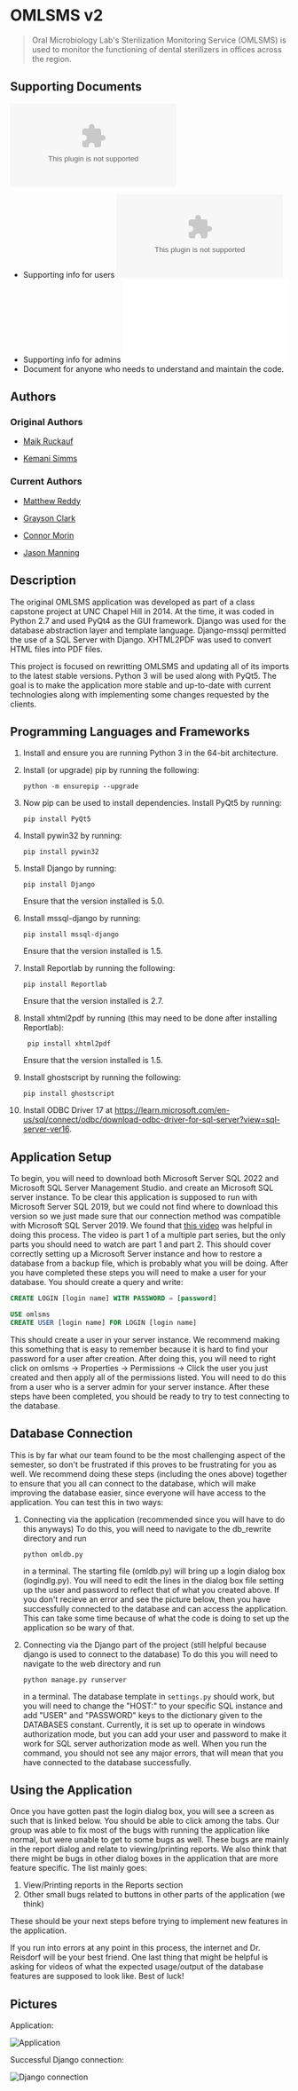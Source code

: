 # OMLSMS v2

> Oral Microbiology Lab's Sterilization Monitoring Service (OMLSMS) is used to monitor the functioning of dental sterilizers in offices across the region.

## Supporting Documents

![User Documentation](/UserDocumentation.doc)
- Supporting info for users
![Admin Documentation](/Admin_Documentation.docx)
- Supporting info for admins
![Design Documentation](/Design_Document.md)
- Document for anyone who needs to understand and maintain the code.

## Authors

### Original Authors

- [Maik Ruckauf](https://github.com/MaikRuckauf)

- [Kemani Simms](https://github.com/Kasmanian)

### Current Authors

- [Matthew Reddy](https://github.com/matthewreddy)

- [Grayson Clark](https://github.com/graysonjclark1)

- [Connor Morin](https://github.com/connor2702)

- [Jason Manning](https://github.com/jasonmanning27)

## Description

The original OMLSMS application was developed as part of a class capstone project at UNC Chapel Hill in 2014. At the time, it was coded in Python 2.7 and used PyQt4 as the GUI framework. Django was used for the database abstraction layer and template language. Django-mssql permitted the use of a SQL Server with Django. XHTML2PDF was used to convert HTML files into PDF files.

This project is focused on rewritting OMLSMS and updating all of its imports to the latest stable versions. Python 3 will be used along with PyQt5. The goal is to make the application more stable and up-to-date with current technologies along with implementing some changes requested by the clients.

## Programming Languages and Frameworks

1. Install and ensure you are running Python 3 in the 64-bit architecture.
2. Install (or upgrade) pip by running the following:
    ```
    python -m ensurepip --upgrade
    ```
3. Now pip can be used to install dependencies. Install PyQt5 by running: 
    ```
    pip install PyQt5
    ```

4. Install pywin32 by running:
    ```
    pip install pywin32
    ```
    
5. Install Django by running: 
    ```
    pip install Django
    ```
    Ensure that the version installed is 5.0.
   
6. Install mssql-django by running: 
    ```
    pip install mssql-django
    ```
   Ensure that the version installed is 1.5.

7. Install Reportlab by running the following:
    ```
    pip install Reportlab
    ```
    Ensure that the version installed is 2.7.

8. Install xhtml2pdf by running (this may need to be done after installing Reportlab):
   ```
    pip install xhtml2pdf
    ```
   Ensure that the version installed is 1.5.

9. Install ghostscript by running the following:
    ```
    pip install ghostscript
    ```

10. Install ODBC Driver 17 at https://learn.microsoft.com/en-us/sql/connect/odbc/download-odbc-driver-for-sql-server?view=sql-server-ver16.

## Application Setup

To begin, you will need to download both Microsoft Server SQL 2022 and Microsoft SQL Server Management Studio. and create an Microsoft SQL server instance. To be clear this application is supposed to run with Microsoft Server SQL 2019, but we could not find where to download this version so we just made sure that our connection method was compatible with Microsoft SQL Server 2019. We found that [this video](https://www.youtube.com/watch?v=835Zubb1vuU) was helpful in doing this process. The video is part 1 of a multiple part series, but the only parts you should need to watch are part 1 and part 2. This should cover correctly setting up a Microsoft Server instance and how to restore a database from a backup file, which is probably what you will be doing. After you have completed these steps you will need to make a user for your database. You should create a query and write:

```sql
CREATE LOGIN [login name] WITH PASSWORD = [password]

USE omlsms
CREATE USER [login name] FOR LOGIN [login name]
```

This should create a user in your server instance. We recommend making this something that is easy to remember because it is hard to find your password for a user after creation. After doing this, you will need to right click on omlsms -> Properties -> Permissions -> Click the user you just created and then apply all of the permissions listed. You will need to do this from a user who is a server admin for your server instance. After these steps have been completed, you should be ready to try to test connecting to the database. 
    
## Database Connection

This is by far what our team found to be the most challenging aspect of the semester, so don't be frustrated if this proves to be frustrating for you as well. We recommend doing these steps (including the ones above) together to ensure that you all can connect to the database, which will make improving the database easier, since everyone will have access to the application. You can test this in two ways:

1. Connecting via the application (recommended since you will have to do this anyways)
    To do this, you will need to navigate to the db_rewrite directory and run 
    ```
    python omldb.py 
    ```
    in a terminal. The starting file (omldb.py) will bring up a login dialog box (logindlg.py). You will need to edit the lines in the dialog box file setting up the user and password to reflect that of what you created above. If you don't recieve an error and see the picture below, then you have successfully connected to the database and can access the application. This can take some time because of what the code is doing to set up the application so be wary of that.
    
2. Connecting via the Django part of the project (still helpful because django is used to connect to the database)
    To do this you will need to navigate to the web directory and run
    ```
    python manage.py runserver
    ```
    in a terminal. The database template in `settings.py` should work, but you will need to change the "HOST:" to your specific SQL instance and add "USER" and "PASSWORD" keys to the dictionary given to the DATABASES constant. Currently, it is set up to operate in windows authorization mode, but you can add your user and password to make it work for SQL server authorization mode as well. When you run the command, you should not see any major errors, that will mean that you have connected to the database successfully. 
        
## Using the Application

Once you have gotten past the login dialog box, you will see a screen as such that is linked below. You should be able to click among the tabs. Our group was able to fix most of the bugs with running the application like normal, but were unable to get to some bugs as well. These bugs are mainly in the report dialog and relate to viewing/printing reports. We also think that there might be bugs in other dialog boxes in the application that are more feature specific. The list mainly goes:

1. View/Printing reports in the Reports section
2. Other small bugs related to buttons in other parts of the application (we think)

These should be your next steps before trying to implement new features in the application. 

If you run into errors at any point in this process, the internet and Dr. Reisdorf will be your best friend. One last thing that might be helpful is asking for videos of what the expected usage/output of the database features are supposed to look like. Best of luck!

## Pictures

Application:

![Application](img/app.png)

Successful Django connection:

![Django connection](img/django.png)


